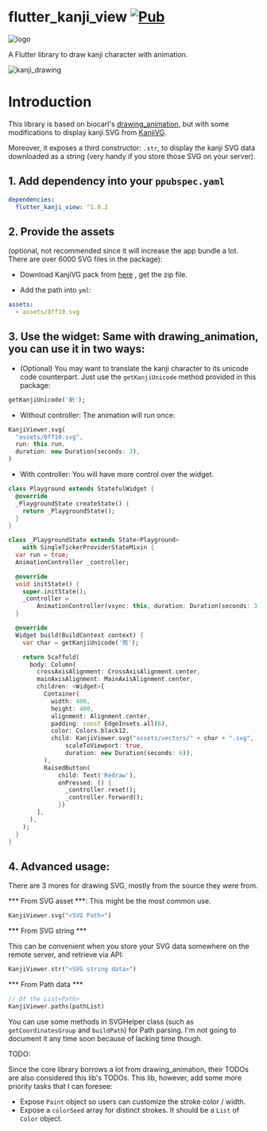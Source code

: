 # flutter_kanji_view [![Pub](https://img.shields.io/badge/pub-1.0.0-blue)](https://pub.dartlang.org/packages/drawing_animation)

![logo](https://user-images.githubusercontent.com/7723097/74023617-a5181480-49d2-11ea-90c8-76e16efb617b.png)

A Flutter library to draw kanji character with animation.

![kanji_drawing](https://user-images.githubusercontent.com/7723097/74023142-7fd6d680-49d1-11ea-8c35-65adefdc2923.gif)

# Introduction

This library is based on biocarl's [drawing_animation](https://github.com/biocarl/drawing_animation), but with some modifications to display kanji SVG from [KanjiVG](https://kanjivg.tagaini.net/).

Moreover, it exposes a third constructor: `.str`, to display the kanji SVG data downloaded as a string (very handy if you store those SVG on your server).

## 1. Add dependency into your `ppubspec.yaml`

```yml
dependencies:
  flutter_kanji_view: ^1.0.2
```

## 2. Provide the assets

(optional, not recommended since it will increase the app bundle a lot. There are over 6000 SVG files in the package):

- Download KanjiVG pack from [here](https://github.com/KanjiVG/kanjivg/releases) , get the zip file.

- Add the path into `yml`:

```yml
assets:
  - assets/0ff10.svg
```

## 3. Use the widget: Same with drawing_animation, you can use it in two ways:

- (Optional) You may want to translate the kanji character to its unicode code counterpart. Just use the `getKanjiUnicode` method provided in this package:

```dart
getKanjiUnicode('新');
```

- Without controller: The animation will run once:

```dart
KanjiViewer.svg(
  "assets/0ff10.svg",
  run: this.run,
  duration: new Duration(seconds: 3),
)
```

- With controller: You will have more control over the widget.

```dart
class Playground extends StatefulWidget {
  @override
  _PlaygroundState createState() {
    return _PlaygroundState();
  }
}

class _PlaygroundState extends State<Playground>
    with SingleTickerProviderStateMixin {
  var run = true;
  AnimationController _controller;

  @override
  void initState() {
    super.initState();
    _controller =
        AnimationController(vsync: this, duration: Duration(seconds: 3));
  }

  @override
  Widget build(BuildContext context) {
    var char = getKanjiUnicode('雨');

    return Scaffold(
      body: Column(
        crossAxisAlignment: CrossAxisAlignment.center,
        mainAxisAlignment: MainAxisAlignment.center,
        children: <Widget>[
          Container(
            width: 400,
            height: 400,
            alignment: Alignment.center,
            padding: const EdgeInsets.all(6),
            color: Colors.black12,
            child: KanjiViewer.svg("assets/vectors/" + char + ".svg",
                scaleToViewport: true,
                duration: new Duration(seconds: 6)),
          ),
          RaisedButton(
              child: Text('Redraw'),
              onPressed: () {
                _controller.reset();
                _controller.forward();
              })
        ],
      ),
    );
  }
}
```

## 4. Advanced usage:

There are 3 mores for drawing SVG, mostly from the source they were from.

*** From SVG asset ***: This might be the most common use.

```dart
KanjiViewer.svg("<SVG Path>")
```

*** From SVG string ***

This can be convenient when you store your SVG data somewhere on the remote server, and retrieve via API:

```dart
KanjiViewer.str("<SVG string data>")
```

*** From Path data ***

```dart
// Of the List<Path>
KanjiViewer.paths(pathList)
```

You can use some methods in SVGHelper class (such as `getCoordinatesGroup` and `buildPath`) for Path parsing. I'm not going to document it any time soon because of lacking time though.

TODO:

Since the core library borrows a lot from drawing_animation, their TODOs are also considered this lib's TODOs. This lib, however, add some more priority tasks that I can foresee:

- Expose `Paint` object so users can customize the stroke color / width.
- Expose a `colorSeed` array for distinct strokes. It should be a `List` of `Color` object.
